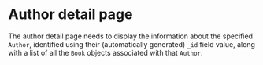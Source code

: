 # Author detail page

The author detail page needs to display the information about the specified `Author`, identified using their (automatically generated) `_id` field value, along with a list of all the `Book` objects associated with that `Author`.